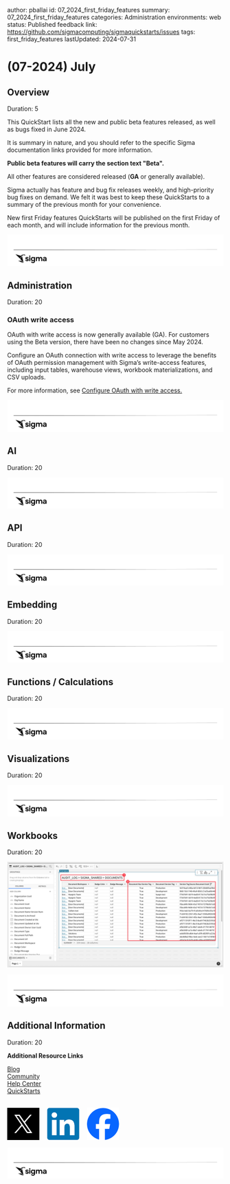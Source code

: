 author: pballai
id: 07_2024_first_friday_features
summary: 07_2024_first_friday_features
categories: Administration
environments: web
status: Published
feedback link: https://github.com/sigmacomputing/sigmaquickstarts/issues
tags: first_friday_features
lastUpdated: 2024-07-31

# (07-2024) July
<!-- The above name is what appears on the website and is searchable. 

6
12
19
26
Publish on Aug 2.

-->

## Overview 
Duration: 5 

This QuickStart lists all the new and public beta features released, as well as bugs fixed in June 2024.

It is summary in nature, and you should refer to the specific Sigma documentation links provided for more information.

**Public beta features will carry the section text "Beta".**

All other features are considered released (**GA** or generally available).

Sigma actually has feature and bug fix releases weekly, and high-priority bug fixes on demand. We felt it was best to keep these QuickStarts to a summary of the previous month for your convenience.

New first Friday features QuickStarts will be published on the first Friday of each month, and will include information for the previous month.

![Footer](assets/sigma_footer.png)

## Administration
Duration: 20

### OAuth write access
OAuth with write access is now generally available (GA). For customers using the Beta version, there have been no changes since May 2024.

Configure an OAuth connection with write access to leverage the benefits of OAuth permission management with Sigma’s write-access features, including input tables, warehouse views, workbook materializations, and CSV uploads.

For more information, see [Configure OAuth with write access.](https://help.sigmacomputing.com/docs/configure-oauth-with-write-access)

![Footer](assets/sigma_footer.png)

## AI
Duration: 20

![Footer](assets/sigma_footer.png)

## API
Duration: 20

![Footer](assets/sigma_footer.png)

## Embedding
Duration: 20

![Footer](assets/sigma_footer.png)

## Functions / Calculations
Duration: 20

![Footer](assets/sigma_footer.png)

## Visualizations
Duration: 20

![Footer](assets/sigma_footer.png)

## Workbooks
Duration: 20

<img src="assets/fff_07_2024_1.png" width="800"/>

![Footer](assets/sigma_footer.png)

## Additional Information
Duration: 20

**Additional Resource Links**

[Blog](https://www.sigmacomputing.com/blog/)<br>
[Community](https://community.sigmacomputing.com/)<br>
[Help Center](https://help.sigmacomputing.com/hc/en-us)<br>
[QuickStarts](https://quickstarts.sigmacomputing.com/)<br>
<br>

[<img src="./assets/twitter.png" width="75"/>](https://twitter.com/sigmacomputing)&emsp;
[<img src="./assets/linkedin.png" width="75"/>](https://www.linkedin.com/company/sigmacomputing)&emsp;
[<img src="./assets/facebook.png" width="75"/>](https://www.facebook.com/sigmacomputing)

![Footer](assets/sigma_footer.png)
